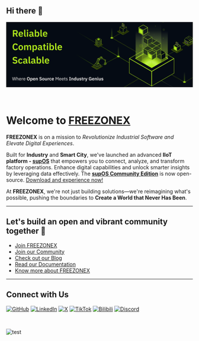 ## Hi there 👋

<!--
<p align="center">
  <a href="https://www.ultralytics.com/">
  <img width="900" src="https://github.com/ultralytics/assets/raw/main/im/banner-ultralytics-github.png"></a>
</p>
<div align="center">
 -->
 ![iamge](image.png)

<br>

# Welcome to [FREEZONEX](https://your-freezonex-website.com)

**FREEZONEX** is on a mission to *Revolutionize Industrial Software and Elevate Digital Experiences*.

Built for **Industry** and **Smart City**, we've launched an advanced **IIoT platform - [supOS](https://your-supos-website.com)** that empowers you to connect, analyze, and transform factory operations. Enhance digital capabilities and unlock smarter insights by leveraging data effectively. The **[supOS Community Edition](https://github.com/your-org/supos-community-edition)** is now open-source. [Download and experience now!](https://github.com/your-org/supos-community-edition)

At **FREEZONEX**, we're not just building solutions—we're reimagining what's possible, pushing the boundaries to **Create a World that Never Has Been**.

---

## Let's build an open and vibrant community together 🚀

- [Join FREEZONEX](https://your-freezonex-website.com/join)
- [Join our Community](https://discord.com/invite/your-discord-link)
- [Check out our Blog](https://your-freezonex-website.com/blog)
- [Read our Documentation](https://your-freezonex-website.com/docs)
- [Know more about FREEZONEX](https://your-freezonex-website.com/about)

---

## Connect with Us

[![GitHub](https://img.shields.io/badge/GitHub-181717?style=for-the-badge&logo=github&logoColor=white)](https://github.com/your-org)
[![LinkedIn](https://img.shields.io/badge/LinkedIn-0077B5?style=for-the-badge&logo=linkedin&logoColor=white)](https://linkedin.com/company/your-company)
[![X](https://img.shields.io/badge/X-1DA1F2?style=for-the-badge&logo=x&logoColor=white)](https://twitter.com/your-profile)
[![TikTok](https://img.shields.io/badge/TikTok-000000?style=for-the-badge&logo=tiktok&logoColor=white)](https://tiktok.com/@your-profile)
[![Bilibili](https://img.shields.io/badge/Bilibili-00A1D6?style=for-the-badge&logo=bilibili&logoColor=white)](https://bilibili.com/your-profile)
[![Discord](https://img.shields.io/badge/Discord-7289DA?style=for-the-badge&logo=discord&logoColor=white)](https://discord.com/invite/your-discord-link)


<br>

![test](test.png)
